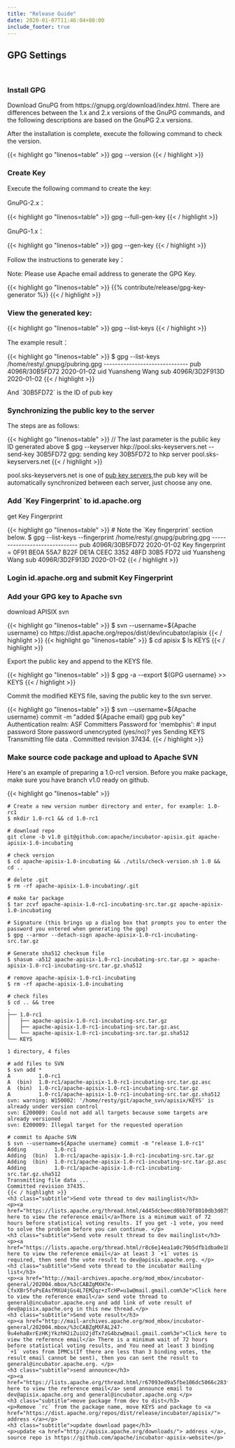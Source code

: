```yaml
---
title: "Release Guide"
date: 2020-01-07T11:46:04+08:00
include_footer: true
---
```


<div class="release-guide">
  <section>
    <h2 class="title">GPG Settings</h2>
    <br />
    <h3 class="subtitle">Install GPG</h3>
    <p>Download GnuPG from https://gnupg.org/download/index.html. There are differences between the 1.x and 2.x versions of the GnuPG commands, and the following descriptions are based on the GnuPG 2.x versions.</p>
    <p>After the installation is complete, execute the following command to check the version.</p>
    {{< highlight go "linenos=table" >}}
    gpg --version
    {{< / highlight >}}
    <h3 class="subtitle">Create Key</h3>
    <p>Execute the following command to create the key:</p>
    <p>GnuPG-2.x：</p>
    {{< highlight go "linenos=table" >}}
    gpg --full-gen-key
    {{< / highlight >}}
    <p>GnuPG-1.x：</p>
    {{< highlight go "linenos=table" >}}
    gpg --gen-key
    {{< / highlight >}}
    <p>Follow the instructions to generate key：</p>
    <p class="warning">Note: Please use Apache email address to generate the GPG Key.</p>
    {{< highlight go "linenos=table" >}}
    {{% contribute/release/gpg-key-generator %}}
    {{< / highlight >}}
    <h3 class="subtitle">View the generated key:</h3>
    {{< highlight go "linenos=table" >}}
    gpg --list-keys
    {{< / highlight >}}
    <p>The example result：</p>
    {{< highlight go "linenos=table" >}}
    $ gpg --list-keys
    /home/resty/.gnupg/pubring.gpg
    ------------------------------
    pub   4096R/30B5FD72 2020-01-02
    uid   Yuansheng Wang <membphis@apache.org>
    sub   4096R/3D2F913D 2020-01-02
    {{< / highlight >}}
    <p>And `30B5FD72` is the ID of pub key</p>
    <h3 class="subtitle">Synchronizing the public key to the server</h3>
    <p>The steps are as follows:</p>
    {{< highlight go "linenos=table" >}}
    // The last parameter is the public key ID generated above
    $ gpg --keyserver hkp://pool.sks-keyservers.net --send-key 30B5FD72
    gpg: sending key 30B5FD72 to hkp server pool.sks-keyservers.net
    {{< / highlight >}}
    <p>pool.sks-keyservers.net is one of <a href="https://sks-keyservers.net/status/" target="_blank">pub key servers,</a>the pub key will be automatically synchronized between each server, just choose any one.</p>
    <h3 class="subtitle">Add `Key Fingerprint` to id.apache.org </h3>
    <p>get Key Fingerprint</p>
    {{< highlight go "linenos=table" >}}
    # Note the `Key fingerprint` section below.
    $ gpg --list-keys --fingerprint
    /home/resty/.gnupg/pubring.gpg
    ------------------------------
    pub   4096R/30B5FD72 2020-01-02
          Key fingerprint = 0F91 BE0A 55A7 B22F DE1A  CEEC 3352 48FD 30B5 FD72
    uid                  Yuansheng Wang <membphis@apache.org>
    sub   4096R/3D2F913D 2020-01-02
    {{< / highlight >}}
    <h3 class="subtitle">Login id.apache.org and submit Key Fingerprint</h3>
    <h3 class="subtitle">Add your GPG key to Apache svn</h3>
    <p>download APISIX svn</p>
    {{< highlight go "linenos=table" >}}
    $ svn --username=${Apache username} co https://dist.apache.org/repos/dist/dev/incubator/apisix
    {{< / highlight >}}
    {{< highlight go "linenos=table" >}}
    $ cd apisix
    $ ls
    KEYS
    {{< / highlight >}}
    <p>Export the public key and append to the KEYS file.</p>
    {{< highlight go "linenos=table" >}}
    $ gpg -a --export ${GPG username}  >> KEYS
    {{< / highlight >}}
    <p>Commit the modified KEYS file, saving the public key to the svn server.</p>
    {{< highlight go "linenos=table" >}}
    $ svn --username=${Apache username} commit -m "added ${Apache email} gpg pub key"
    Authentication realm: <https://dist.apache.org:443> ASF Committers
    Password for 'membphis': # input password
    Store password unencrypted (yes/no)? yes
    Sending        KEYS
    Transmitting file data .
    Committed revision 37434.
    {{< / highlight >}}
    <h3 class="subtitle">Make source code package and upload to Apache SVN</h3>
    <p>Here's an example of preparing a 1.0-rc1 version. Before you make package, make sure you have branch v1.0 ready on github.</p>
    {{< highlight go "linenos=table" >}}

    # Create a new version number directory and enter, for example: 1.0-rc1
    $ mkdir 1.0-rc1 && cd 1.0-rc1

    # download repo
    git clone -b v1.0 git@github.com:apache/incubator-apisix.git apache-apisix-1.0-incubating

    # check version
    $ cd apache-apisix-1.0-incubating && ./utils/check-version.sh 1.0 && cd ..

    # delete .git
    $ rm -rf apache-apisix-1.0-incubating/.git

    # make tar package
    $ tar zcvf apache-apisix-1.0-rc1-incubating-src.tar.gz apache-apisix-1.0-incubating

    # Signature (this brings up a dialog box that prompts you to enter the password you entered when generating the gpg)
    $ gpg --armor --detach-sign apache-apisix-1.0-rc1-incubating-src.tar.gz

    # Generate sha512 checksum file
    $ shasum -a512 apache-apisix-1.0-rc1-incubating-src.tar.gz > apache-apisix-1.0-rc1-incubating-src.tar.gz.sha512

    # remove apache-apisix-1.0-rc1-incubating
    $ rm -rf apache-apisix-1.0-incubating

    # check files
    $ cd .. && tree
    .
    ├── 1.0-rc1
    │   ├── apache-apisix-1.0-rc1-incubating-src.tar.gz
    │   ├── apache-apisix-1.0-rc1-incubating-src.tar.gz.asc
    │   └── apache-apisix-1.0-rc1-incubating-src.tar.gz.sha512
    └── KEYS

    1 directory, 4 files

    # add files to SVN
    $ svn add *
    A         1.0-rc1
    A  (bin)  1.0-rc1/apache-apisix-1.0-rc1-incubating-src.tar.gz.asc
    A  (bin)  1.0-rc1/apache-apisix-1.0-rc1-incubating-src.tar.gz
    A         1.0-rc1/apache-apisix-1.0-rc1-incubating-src.tar.gz.sha512
    svn: warning: W150002: '/home/resty/git/apache_svn/apisix/KEYS' is already under version control
    svn: E200009: Could not add all targets because some targets are already versioned
    svn: E200009: Illegal target for the requested operation

    # commit to Apache SVN
    $ svn --username=${Apache username} commit -m "release 1.0-rc1"
    Adding         1.0-rc1
    Adding  (bin)  1.0-rc1/apache-apisix-1.0-rc1-incubating-src.tar.gz
    Adding  (bin)  1.0-rc1/apache-apisix-1.0-rc1-incubating-src.tar.gz.asc
    Adding         1.0-rc1/apache-apisix-1.0-rc1-incubating-src.tar.gz.sha512
    Transmitting file data ...
    Committed revision 37435.
    {{< / highlight >}}
    <h3 class="subtitle">Send vote thread to dev mailinglist</h3>
    <p><a href="https://lists.apache.org/thread.html/4d45dcbeecd0bb70f8010db3d075a5624817a5783beee66f392ae5e0%40%3Cdev.apisix.apache.org%3E">Click here to view the reference email</a>There is a minimum wait of 72 hours before statistical voting results. If you get -1 vote, you need to solve the problem before you can continue. </p>
    <h3 class="subtitle">Send vote result thread to dev mailinglist</h3>
    <p><a href="https://lists.apache.org/thread.html/r8c6e14ea1a0c79b5dfb1dba0e1b6bc919a4797a0c4664f8add3b045c%40%3Cdev.apisix.apache.org%3E">Click here to view the reference email</a> at least 3 `+1` votes is required, then send the vote result to dev@apisix.apache.org. </p>
    <h3 class="subtitle">Send vote thread to the incubator mailing list</h3>
    <p><a href="http://mail-archives.apache.org/mod_mbox/incubator-general/202004.mbox/%3cCABZgMXH7e-CfxXBr5fuPsEAsfMXU4jGs4L7EM2qz+zTcHP=u1w@mail.gmail.com%3e">Click here to view the reference email</a> send vote thread to general@incubator.apache.org and add link of vote result of dev@apisix.apache.org in this new thread.</p>
    <h3 class="subtitle">Send vote result</h3>
    <p><a href="http://mail-archives.apache.org/mod_mbox/incubator-general/202004.mbox/%3cCABZgMXFAL247-9u4ehaBxrEzHKjYkzhH2iZuiU2jdTx7zG4bzw@mail.gmail.com%3e">Click here to view the reference email</a> There is a minimum wait of 72 hours before statistical voting results, and You need at least 3 binding `+1` votes from IPMCs(If there are less than 3 binding votes, the result email cannot be sent), then you can sent the result to general@incubator.apache.org. </p>
    <h3 class="subtitle">send announce</h3>
    <p><a href="https://lists.apache.org/thread.html/r67093ed9a5fbe106dc5066c283f225544f5ae14248df061019d1062e%40%3Cgeneral.incubator.apache.org%3E">Click here to view the reference email</a> send announce email to dev@apisix.apache.org and general@incubator.apache.org </p>
    <h3 class="subtitle">move package from dev to dist</h3>
    <p>Remove `rc` from the package name, move KEYS and package to <a href="https://dist.apache.org/repos/dist/release/incubator/apisix/"> address </a></p>
    <h3 class="subtitle">update download page</h3>
    <p>update <a href="http://apisix.apache.org/downloads/"> address </a>, source repo is https://github.com/apache/incubator-apisix-website</p>
  </section>
</div>
